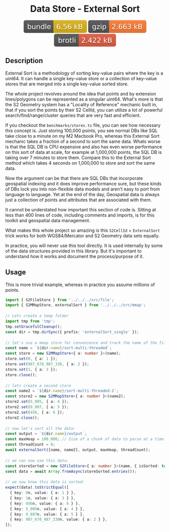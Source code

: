 <h1 style="text-align: center;">
  <div align="center">Data Store - External Sort</div>
</h1>

<p align="center">
  <img src="../../assets/badges/externalSort-file.svg" alt="externalSort-file-ts">
  <img src="../../assets/badges/externalSort-gzip.svg" alt="externalSort-gzip-ts">
  <img src="../../assets/badges/externalSort-brotli.svg" alt="externalSort-brotli-ts">
</p>

## Description

External Sort is a methodology of sorting key-value pairs where the key is a uint64. It can handle a single key-value store or a collection of key-value stores that are merged into a single key-value sorted store.

The whole project revolves around the idea that points and by extension lines/polygons can be represented as a singular uint64. What's more is that the S2 Geometry system has a "Locality of Reference" mechanic built in, that if you sort the points by their S2 CellId, you can utilize a lot of powerful search/find/range/cluster queries that are very fast and efficient.

If you checkout the `benchmarks/stores.ts` file, you can see how necessary this concept is. Just storing 100,000 points, you see normal DBs like SQL take close to a minute on my M2 Macbook Pro, whereas this External Sort mechanic takes a fraction of a second to sort the same data. Whats worse is that the SQL DB is CPU expensive and also has even worse performance on this sort of data at scale, for example at 1,000,000 points, the SQL DB is taking over 7 minutes to store them. Compare this to the External Sort method which takes 4 seconds on 1,000,000 to store and sort the same data.

Now the argument can be that there are SQL DBs that incorporate geospatial indexing and it does improve performance sure, but these kinds of DBs lock you into non-flexible data models and aren't easy to port from language to language. Yet at the end of the day, Geospatial data is always just a collection of points and attributes that are associated with them.

It cannot be understated how important this section of code is. Sitting at less than 400 lines of code, including comments and imports, is for this toolkit and geospatial data management.

What makes this whole project so amazing is this `S2CellId` + `ExternalSort` trick works for both WGS84/Mercator and S2 Geometry data sets equally.

In practice, you will never use this tool directly. It is used internally by some of the data structures provided in this library. But it's important to understand how it works and document the process/purpose of it.

## Usage

This is more trivial example, whereas in practice you assume millions of points.

```ts
import { S2FileStore } from '../../../src/file';
import { S2MMapStore, externalSort } from '../../../src/mmap';

// Lets create a temp folder
import tmp from 'tmp';
tmp.setGracefulCleanup();
const dir = tmp.dirSync({ prefix: 'externalSort_single' });

// let's use a mmap store for convenience and track the name of the file
const name = `${dir.name}/sort-multi-threaded`;
const store = new S2MMapStore<{ a: number }>(name);
store.set(0, { a: 1 });
store.set(987_678_987_330, { a: 2 });
store.set(1, { a: 3 });
store.close();

// lets create a second store
const name2 = `${dir.name}/sort-multi-threaded-2`;
const store2 = new S2MMapStore<{ a: number }>(name2);
store2.set(5_005, { a: 4 });
store2.set(9_807, { a: 5 });
store2.set(456, { a: 6 });
store2.close();

// now let's sort all the data:
const output = `${dir.name}/output`;
const maxHeap = 100_000; // Size of a chunk of data to parse at a time
const threadCount = 8;
await externalSort([name, name2], output, maxHeap, threadCount);

// we can now use this data:
const storeSorted = new S2FileStore<{ a: number }>(name, { isSorted: true });
const data = await Array.fromAsync(storeSorted.entries());

// we now know this data is sorted:
expect(data).toStrictEqual([
  { key: 0n, value: { a: 1 } },
  { key: 1n, value: { a: 3 } },
  { key: 456n, value: { a: 6 } },
  { key: 5_005n, value: { a: 4 } },
  { key: 9_807n, value: { a: 5 } },
  { key: 987_678_987_330n, value: { a: 2 } },
]);
```
